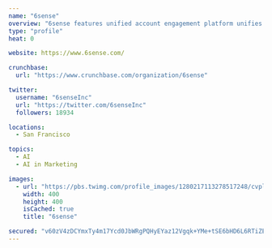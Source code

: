 ```yaml
---
name: "6sense"
overview: "6sense features unified account engagement platform unifies revenue teams with account-level insights to achieve predictable revenue growth."
type: "profile"
heat: 0

website: https://www.6sense.com/

crunchbase:
  url: "https://www.crunchbase.com/organization/6sense"

twitter:
  username: "6senseInc"
  url: "https://twitter.com/6senseInc"
  followers: 18934

locations:
  - San Francisco

topics:
  - AI
  - AI in Marketing

images:
  - url: "https://pbs.twimg.com/profile_images/1280217113278517248/cvplgUVY_400x400.jpg"
    width: 400
    height: 400
    isCached: true
    title: "6sense"

secured: "v60zV4zDCYmxTy4m17Ycd0JbWRgPQHyEYaz12Vgqk+YMe+tSE6bHD6L6RTiZE65BWeKCQoDZ5mxiCAKStfG3iKVReLOC/wKvEpPfRvjFU1FdRUBdzrjC0WHV5tILJZouWVuJ5u0LlUWmM6NvLsonreY3AXQUpUnTaTEHDznKBrHG+mYNqPE2R0y+C+8G+aBBTwf++qS7xieHpCp/iKWEUFpuAPL8BPsIqPzEj3dPXUAsQSo/l8px5a+xye7Nu/VDA7YM63rYJDBoOKFknTyRUo6yh3rI3DUUm1R2hVQjQPFf6Z7zRUDnQ4ktuMbY1J7MhwyAsJw8Q7Rbd+Fc3Djxh+gIv5pKiBMrX9bs8oGfjTYphaW1sS7KThgnYgMU/HbzufkCU0neS4DdWx/Mv3R/8GzQXyRU9hHnp6LDargx1Eo=;RDcYV8zCY93TFyjHwkM4zA=="
---
```


